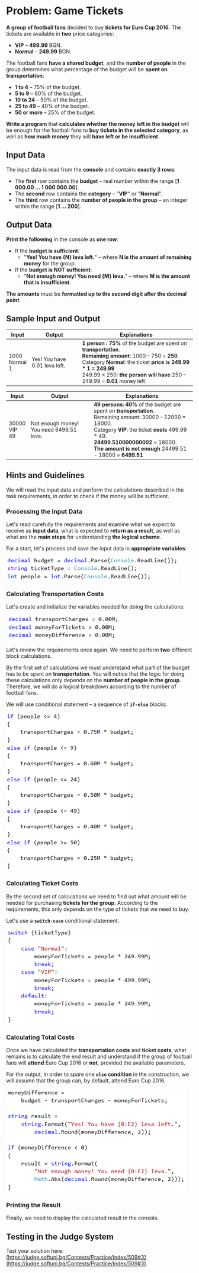 # Problem: Game Tickets

**A group of football fans** decided to buy **tickets for Euro Cup 2016**. The tickets are available in **two** price categories:

- **VIP** – **499.99** BGN.
- **Normal** – **249.99** BGN.

The football fans **have a shared budget**, and the **number of people** in the group determines what percentage of the budget will be **spent on transportation**:

- **1 to 4** – 75% of the budget.
- **5 to 9** – 60% of the budget.
- **10 to 24** – 50% of the budget.
- **25 to 49** – 40% of the budget.
- **50 or more** – 25% of the budget.

**Write a program** that **calculates whether the money left in the budget** will be enough for the football fans to **buy tickets in the selected category**, as well as **how much money** they will **have left or be insufficient**.

## Input Data

The input data is read from the **console** and contains **exactly 3 rows**:

- The **first** row contains the **budget** – real number within the range [**1 000.00 … 1 000 000.00**].
- The **second** row contains the **category** – "**VIP**" or "**Normal**".
- The **third** row contains the **number of people in the group** – an integer within the range [**1 … 200**].

## Output Data

**Print the following** in the console as **one row**:

- If the **budget is sufficient**:
  - "**Yes! You have {N} leva left.**" – where **N is the amount of remaining money** for the group.
- If the **budget is NOT sufficient**:
  - "**Not enough money! You need {М} leva.**" – where **М is the amount that is insufficient**.

**The amounts** must be **formatted up to the second digit after the decimal point**.

## Sample Input and Output

| Input | Output | Explanations |
| --- | --- | --- |
|1000<br>Normal<br>1|Yes! You have 0.01 leva left.|**1 person : 75%** of the budget are spent on **transportation**.<br>**Remaining amount:** 1000 – 750 = **250**.<br>Category **Normal**: the ticket **price is 249.99 * 1 = 249.99**<br>249.99 < 250: **the person will have** 250 – 249.99 = **0.01** money left|

| Input | Output | Explanations |
| --- | --- | --- |
|30000<br>VIP<br>49|Not enough money! You need 6499.51 leva.|**49 persons: 40%** of the budget are spent on **transportation**.<br>Remaining amount: 30000 – 12000 = 18000.<br>Category **VIP**: the ticket **costs** 499.99 * 49.<br>**24499.510000000002** < 18000.<br>**The amount is not enough** 24499.51 - 18000 = **6499.51**|

## Hints and Guidelines

We will read the input data and perform the calculations described in the task requirements, in order to check if the money will be sufficient.

### Processing the Input Data

Let's read carefully the requirements and examine what we expect to receive as **input data**, what is expected to **return as a result**, as well as what are the **main steps** for understanding **the logical scheme**.

For a start, let's process and save the input data in **appropriate variables**:

![](/assets/chapter-4-2-images/04.Match-tickets-01.png)

### Calculating Transportation Costs

Let's create and initialize the variables needed for doing the calculations:

![](/assets/chapter-4-2-images/04.Match-tickets-02.png)

Let's review the requirements once again. We need to perform **two** different block calculations. 

By the first set of calculations we must understand what part of the budget has to be spent on **transportation**. You will notice that the logic for doing these calculations only depends on the **number of people in the group**. Therefore, we will do a logical breakdown according to the number of football fans.

We will use conditional statement – a sequence of **`if-else`** blocks.

![](/assets/chapter-4-2-images/04.Match-tickets-03.png)

### Calculating Ticket Costs

By the second set of calculations we need to find out what amount will be needed for purchasing **tickets for the group**. According to the requirements, this only depends on the type of tickets that we need to buy. 

Let's use a **`switch-case`** conditional statement.

![](/assets/chapter-4-2-images/04.Match-tickets-04.png)

### Calculating Total Costs

Once we have calculated the **transportation costs** and **ticket costs**, what remains is to calculate the end result and understand if the group of football fans will **attend** Euro Cup 2016 or **not**, provided the available parameters. 

For the output, in order to spare one **`else` condition** in the construction, we will assume that the group can, by default, attend Euro Cup 2016.

![](/assets/chapter-4-2-images/04.Match-tickets-05.png)

### Printing the Result

Finally, we need to display the calculated result in the console.

## Testing in the Judge System

Test your solution here: [https://judge.softuni.bg/Contests/Practice/Index/509#3](https://judge.softuni.bg/Contests/Practice/Index/509#3).
